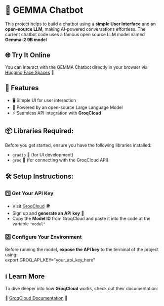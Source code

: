 # 🚀 GEMMA Chatbot  

This project helps to build a chatbot using a **simple User Interface** and an **open-source LLM**, making AI-powered conversations effortless. The current chatbot code uses a famous open source LLM model named **Gemma-2 9B model** 

## 🌐 Try It Online
You can interact with the GEMMA Chatbot directly in your browser via [Hugging Face Spaces](https://satwik6941-my-first-chatbot.hf.space) 🚀

## 📌 Features  
- 🖥️ Simple UI for user interaction  
- 🤖 Powered by an open-source Large Language Model  
- ⚡ Seamless API integration with **GroqCloud**  

## 📦 Libraries Required:  
Before you get started, ensure you have the following libraries installed:  
- `gradio` 🎨 (for UI development)  
- `groq` 🤖 (for connecting with the GroqCloud API)  

## 🛠️ Setup Instructions:  

### 1️⃣ Get Your API Key  
- Visit [GroqCloud](https://console.groq.com) 🌍  
- Sign up and **generate an API key** 🔑  
- Copy the **Model ID** from GroqCloud and paste it into the code at the variable `"model"`  

### 2️⃣ Configure Your Environment  
Before running the model, **expose the API key** to the terminal of the project using:  
export GROQ_API_KEY="your_api_key_here"

## ℹ️ Learn More  
To dive deeper into how **GroqCloud** works, check out their documentation:  

🔗 [GroqCloud Documentation](https://console.groq.com/docs/overview) 📖  

